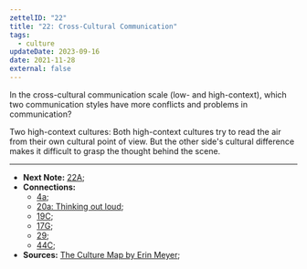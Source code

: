 ```yaml
---
zettelID: "22"
title: "22: Cross-Cultural Communication"
tags:
  - culture
updateDate: 2023-09-16
date: 2021-11-28
external: false
---
```


In the cross-cultural communication scale (low- and high-context), which two communication styles have more conflicts and problems in communication?

Two high-context cultures: Both high-context cultures try to read the air from their own cultural point of view. But the other side's cultural difference makes it difficult to grasp the thought behind the scene.

---

- **Next Note:** [22A](/notes/22a/);
- **Connections:**
  - [4a](/notes/4a/);
  - [20a: Thinking out loud](/notes/20a/);
  - [19C](/notes/19c/);
  - [17G](/notes/17g/);
  - [29](/notes/29/);
  - [44C](/notes/44c/);
- **Sources:** [The Culture Map by Erin Meyer](/high-productivity-and-clear-communication-in-different-cultures/);
